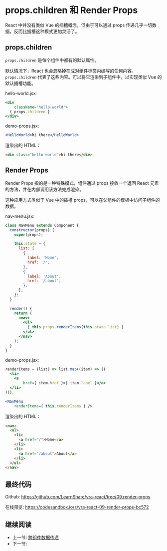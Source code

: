 # props.children 和 Render Props

React 中并没有类似 Vue 的插槽概念，但由于可以通过 props 传递几乎一切数据，反而比插槽这种模式更加灵活了。

## props.children

`props.children` 是每个组件中都有的默认属性。

默认情况下，React 也会忽略掉在成对组件标签内编写的任何内容。`props.children` 代表了这些内容。可以将它渲染到子组件中，以实现类似 Vue 的默认插槽功能。

hello-world.jsx:

```jsx
<div
    className="hello-world">
  { props.children }
</div>
```

demo-props.jsx:

```jsx
<HelloWorld>hi there</HelloWorld>
```

渲染出的 HTML：

```html
<div class="hello-world">hi there</div>
```

## Render Props

Render Props 指的是一种特殊模式，组件通过 props 接收一个返回 React 元素的方法，并在内部调用该方法完成渲染。

这种应用方式类似于 Vue 中的插槽 props，可以在父组件的模板中访问子组件的数据。

nav-menu.jsx:

```jsx
class NavMenu extends Component {
  constructor(props) {
    super(props);

    this.state = {
      list: [
        {
          label: 'Home',
          href: '/',
        },
        {
          label: 'About',
          href: '/about',
        },
      ],
    };
  }

  render() {
    return (
      <nav>
        <ul>
          { this.props.renderItems(this.state.list) }
        </ul>
      </nav>
    );
  }
}
```

demo-props.jsx:

```jsx
renderItems = (list) => list.map((item) => ((
  <li>
    <a
        href={ item.href }>{ item.label }</a>
  </li>
)));

<NavMenu
    renderItems={ this.renderItems } />
```

渲染出的 HTML：

```html
<nav>
  <ul>
    <li>
      <a href="/">Home</a>
    </li>
    <li>
      <a href="/about">About</a>
    </li>
  </ul>
</nav>
```

## 最终代码

Github: <https://github.com/LearnShare/vra-react/tree/09.render-props>

在线预览: <https://codesandbox.io/s/vra-react-09-render-props-bc572>

## 继续阅读

+ 上一节: [跨组件数据传递](../readme.md)
+ 下一节:
